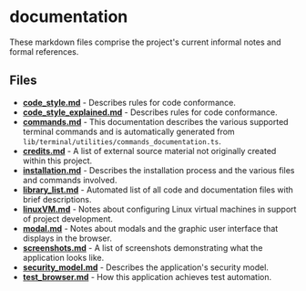 # documentation
These markdown files comprise the project's current informal notes and formal references.

## Files
<!-- Do not edit below this line.  Contents dynamically populated. -->

* **[code_style.md](code_style.md)**                     - Describes rules for code conformance.
* **[code_style_explained.md](code_style_explained.md)** - Describes rules for code conformance.
* **[commands.md](commands.md)**                         - This documentation describes the various supported terminal commands and is automatically generated from `lib/terminal/utilities/commands_documentation.ts`.
* **[credits.md](credits.md)**                           - A list of external source material not originally created within this project.
* **[installation.md](installation.md)**                 - Describes the installation process and the various files and commands involved.
* **[library_list.md](library_list.md)**                 - Automated list of all code and documentation files with brief descriptions.
* **[linuxVM.md](linuxVM.md)**                           - Notes about configuring Linux virtual machines in support of project development.
* **[modal.md](modal.md)**                               - Notes about modals and the graphic user interface that displays in the browser.
* **[screenshots.md](screenshots.md)**                   - A list of screenshots demonstrating what the application looks like.
* **[security_model.md](security_model.md)**             - Describes the application's security model.
* **[test_browser.md](test_browser.md)**                 - How this application achieves test automation.